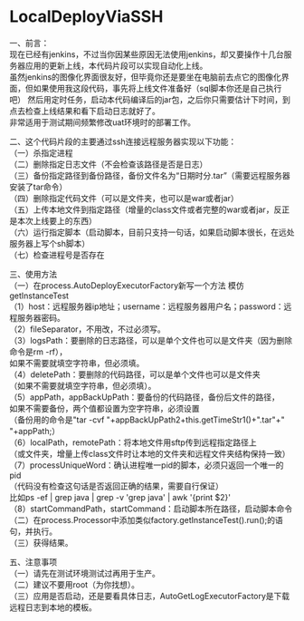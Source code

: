 # LocalDeployViaSSH
一、前言：  
现在已经有jenkins，不过当你因某些原因无法使用jenkins，却又要操作十几台服务器应用的更新上线，本代码片段可以实现自动化上线。  
虽然jenkins的图像化界面很友好，但毕竟你还是要坐在电脑前去点它的图像化界面，但如果使用我这段代码，事先将上线文件准备好（sql脚本你还是自己执行吧）
然后用定时任务，启动本代码编译后的jar包，之后你只需要估计下时间，到点去检查上线结果和看下启动日志就好了。  
非常适用于测试期间频繁修改uat环境时的部署工作。  

二、这个代码片段的主要通过ssh连接远程服务器实现以下功能：  
（一）杀指定进程  
（二）删除指定日志文件（不会检查该路径是否是日志）  
（三）备份指定路径到备份路径，备份文件名为“日期时分.tar”（需要远程服务器安装了tar命令）  
（四）删除指定代码文件（可以是文件夹，也可以是war或者jar）  
（五）上传本地文件到指定路径（增量的class文件或者完整的war或者jar，反正是本次上线要上的东西）  
（六）运行指定脚本（启动脚本，目前只支持一句话，如果启动脚本很长，在远处服务器上写个sh脚本）  
（七）检查进程号是否存在  

三、使用方法  
（一）在process.AutoDeployExecutorFactory新写一个方法 模仿getInstanceTest  
（1）host：远程服务器ip地址；username：远程服务器用户名；password：远程服务器密码。  
（2）fileSeparator，不用改，不过必须写。  
（3）logsPath：要删除的日志路径，可以是单个文件也可以是文件夹（因为删除命令是rm -rf），  
如果不需要就填空字符串，但必须填。  
（4）deletePath：要删除的代码路径，可以是单个文件也可以是文件夹  
（如果不需要就填空字符串，但必须填）。  
（5）appPath，appBackUpPath：要备份的代码路径，备份后文件的路径，  
如果不需要备份，两个值都设置为空字符串，必须设置  
（备份用的命令是"tar -cvf "+appBackUpPath2+this.getTimeStr1()+".tar"+" "+appPath;）  
（6）localPath，remotePath：将本地文件用sftp传到远程指定路径上  
（或文件夹，增量上传class文件时让本地的文件夹和远程文件夹结构保持一致）  
（7）processUniqueWord：确认进程唯一pid的脚本，必须只返回一个唯一的pid  
（代码没有检查这句话是否返回正确的结果，需要自行保证）  
比如ps -ef | grep java | grep -v 'grep java' | awk '{print $2}'  
（8）startCommandPath，startCommand：启动脚本所在路径，启动脚本命令  
（二）在process.Processor中添加类似factory.getInstanceTest().run();的语句，并执行。  
（三）获得结果。  

五、注意事项  
（一）请先在测试环境测试过再用于生产。  
（二）建议不要用root（为你找想）。  
（三）应用是否启动，还是要看具体日志，AutoGetLogExecutorFactory是下载远程日志到本地的模板。  
